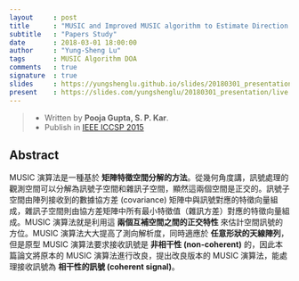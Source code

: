 ```yaml
---
layout     : post
title      : "MUSIC and Improved MUSIC algorithm to Estimate Direction Arrival"
subtitle   : "Papers Study"
date       : 2018-03-01 18:00:00
author     : "Yung-Sheng Lu"
tags       : MUSIC Algorithm DOA
comments   : true
signature  : true
slides     : https://yungshenglu.github.io/slides/20180301_presentation.html
present    : https://slides.com/yungshenglu/20180301_presentation/live
---
```


> * Written by **Pooja Gupta, S. P. Kar**.
> * Publish in [IEEE ICCSP 2015](http://ieeexplore.ieee.org/document/7322593/)

## Abstract

MUSIC 演算法是一種基於 **矩陣特徵空間分解的方法**。從幾何角度講，訊號處理的觀測空間可以分解為訊號子空間和雜訊子空間，顯然這兩個空間是正交的。訊號子空間由陣列接收到的數據協方差 (covariance) 矩陣中與訊號對應的特徵向量組成，雜訊子空間則由協方差矩陣中所有最小特徵值（雜訊方差）對應的特徵向量組成。MUSIC 演算法就是利用這 **兩個互補空間之間的正交特性** 來估計空間訊號的方位。MUSIC 演算法大大提高了測向解析度，同時適應於 **任意形狀的天線陣列**，但是原型 MUSIC 演算法要求接收訊號是 **非相干性 (non-coherent)** 的，因此本篇論文將原本的 MUSIC 演算法進行改良，提出改良版本的 MUSIC 演算法，能處理接收訊號為 **相干性的訊號 (coherent signal)**。
